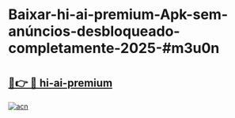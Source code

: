 # Baixar-hi-ai-premium-Apk-sem-anúncios-desbloqueado-completamente-2025-#m3u0n

# <h2><a href="https://ainizakaria.my?title=hi-ai-premium&ref=24M">🔗👉 🔴 hi-ai-premium</a></h2>

[![acn](https://github.com/user-attachments/assets/0f9c940e-d8b0-45ae-aac7-cd30a18b3e1c)](https://ainizakaria.my?title=hi-ai-premium&ref=24M)

